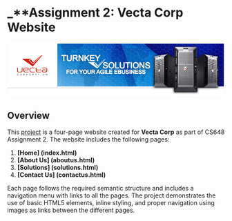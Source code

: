 # _**Assignment 2: Vecta Corp Website
![Logo](https://github.com/hareesh-cs/CS-648-Assignment-2/blob/main/images/header.gif?raw=true)
## Overview
This [project](https://github.com/hareesh-cs/CS-648-Assignment-2) is a four-page website created for **Vecta Corp** as part of CS648 Assignment 2. The website includes the following pages:

1. **[Home] (index.html)**
2. **[About Us] (aboutus.html)**
3. **[Solutions] (solutions.html)**
4. **[Contact Us] (contactus.html)**

Each page follows the required semantic structure and includes a navigation menu with links to all the pages. The project demonstrates the use of basic HTML5 elements, inline styling, and proper navigation using images as links between the different pages.